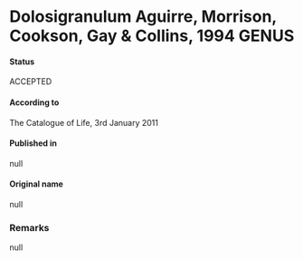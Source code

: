 Dolosigranulum Aguirre, Morrison, Cookson, Gay & Collins, 1994 GENUS
=======

#### Status
ACCEPTED

#### According to
The Catalogue of Life, 3rd January 2011

#### Published in
null

#### Original name
null

### Remarks
null